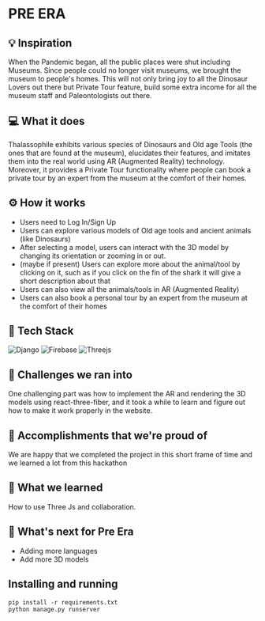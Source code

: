 # PRE ERA

## 💡 Inspiration

When the Pandemic began, all the public places were shut including Museums. Since people could no longer visit museums, we brought the museum to people's homes. This will not only bring joy to all the Dinosaur Lovers out there but Private Tour feature, build some extra income for all the museum staff and Paleontologists out there.

## 💻 What it does

Thalassophile exhibits various species of Dinosaurs and Old age Tools (the ones that are found at the museum), elucidates their features, and imitates them into the real world using AR (Augmented Reality) technology. <br>
Moreover, it provides a Private Tour functionality where people can book a private tour by an expert from the museum at the comfort of their homes.

## ⚙️ How it works

- Users need to Log In/Sign Up
- Users can explore various models of Old age tools and ancient animals (like Dinosaurs)
- After selecting a model, users can interact with the 3D model by changing its orientation or zooming in or out.
- (maybe if present) Users can explore more about the animal/tool by clicking on it, such as if you click on the fin of the shark it will give a short description about that
- Users can also view all the animals/tools in AR (Augmented Reality)
- Users can also book a personal tour by an expert from the museum at the comfort of their homes

## 🔨 Tech Stack

![Django](https://img.shields.io/badge/django-%23092E20.svg?style=for-the-badge&logo=django&logoColor=white) ![Firebase](https://img.shields.io/badge/firebase-%23039BE5.svg?style=for-the-badge&logo=firebase) ![Threejs](https://img.shields.io/badge/threejs-black?style=for-the-badge&logo=three.js&logoColor=white)

## 🧠 Challenges we ran into

One challenging part was how to implement the AR and rendering the 3D models using react-three-fiber, and it took a while to learn and figure out how to make it work properly in the website. 

## 🏅 Accomplishments that we're proud of

We are happy that we completed the project in this short frame of time and we learned a lot from this hackathon

## 📖 What we learned

How to use Three Js and collaboration.

## 🚀 What's next for Pre Era

- Adding more languages
- Add more 3D models

## Installing and running
```
pip install -r requirements.txt
python manage.py runserver
```
